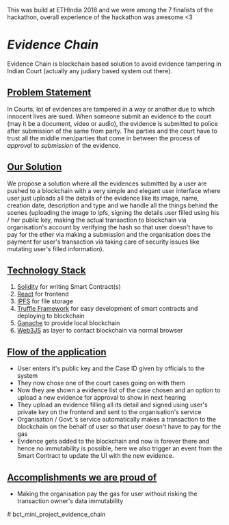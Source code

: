 This was build at ETHIndia 2018 and we were among the 7 finalists of the hackathon, overall experience of the hackathon was awesome <3


# ***Evidence Chain***

Evidence Chain is blockchain based solution to avoid evidence tampering in Indian Court (actually any judiary based system out there).

## <u>Problem Statement</u>

<p>
In Courts, lot of evidences are tampered in a way or another due to which innocent lives are sued. When someone submit an evidence to the court (may it be a document, video or audio), the evidence is submitted to police after submission of the same from party. The parties and the court have to trust all the middle men/parties that come in between the process of <i>approval</i> to <i>submission</i> of the evidence.
</p>

## <u>Our Solution</u>
We propose a solution where all the evidences submitted by a user are pushed to a blockchain with a very simple and elegant user interface where user just uploads all the details of the evidence like its image, name, creation date, description and type and we handle all the things behind the scenes (uploading the image to ipfs, signing the details user filled using his / her public key, making the actual transaction to blockchain via organisation's account by verifying the hash so that user doesn't have to pay for the ether via making a submission and the organisation does the payment for user's transaction via taking care of security issues like mutating user's filled information).

## <u>Technology Stack</u>
1. [Solidity](https://solidity.readthedocs.io/en/v0.4.24) for writing Smart Contract(s)
2. [React](https://reactjs.org) for frontend
3. [IPFS](https://ipfs.io/) for file storage
4. [Truffle Framework](https://truffleframework.com/ganache) for easy development of smart contracts and deploying to blockchain
5. [Ganache](https://truffleframework.com/ganache) to provide local blockchain
6. [Web3JS](https://web3js.readthedocs.io/en/1.0/) as layer to contact blockchain via normal browser

## <u>Flow of the application</u>

<p>

- User enters it's public key and the Case ID given by officials to the system
- They now chose one of the court cases going on with them
- Now they are shown a evidence list of the case chosen and an option to upload a new evidence for approval to show in next hearing
- They upload an evidence filling all its detail and signed using user's private key on the frontend and sent to the organisation's service
- Organisation / Govt.'s service automatically makes a transaction to the blockchain on the behalf of user so that user doesn't have to pay for the gas
- Evidence gets added to the blockchain and now is forever there and hence no immutability is possible, here we also trigger an event from the Smart Contract to update the UI with the new evidence.
</p>

## <u>Accomplishments we are proud of</u>

<p>

- Making the organisation pay the gas for user without risking the transaction owner's data immutability
</p>
#   b c t _ m i n i _ p r o j e c t _ e v i d e n c e _ c h a i n  
 